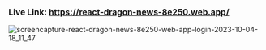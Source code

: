 ### Live Link: https://react-dragon-news-8e250.web.app/


 

![screencapture-react-dragon-news-8e250-web-app-login-2023-10-04-18_11_47](https://github.com/alamnahid/react-dragon-news-firebase/assets/138557372/ee213e48-6948-43ae-a4d6-bfb6039c16e5)
